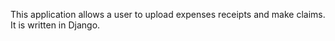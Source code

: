 This application allows a user to upload expenses receipts and make claims.
It is written in Django.
